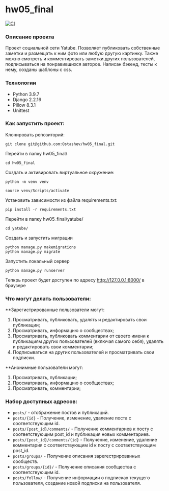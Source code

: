 # hw05_final

[![CI](https://github.com/yandex-praktikum/hw05_final/actions/workflows/python-app.yml/badge.svg?branch=master)](https://github.com/yandex-praktikum/hw05_final/actions/workflows/python-app.yml)


### Описание проекта
>>
Проект социальной сети Yatube. 
Позволяет публиковать собственные заметки и размещать к ним фото или любую другую картинку. Также можно смотреть и комментировать заметки других пользователей,
подписываться на понравившихся авторов. Написан бэкенд, тесты к нему, созданы шаблоны с css.

### Технологии
 - Python 3.9.7
 - Django 2.2.16
 - Pillow 8.3.1
 - Unittest


### Как запустить проект:

Клонировать репозиторий:

```
git clone git@github.com:Ostashev/hw05_final.git
```

Перейти в папку hw05_final/
```
cd hw05_final
```

Cоздать и активировать виртуальное окружение:

```
python -m venv venv
```

```
source venv/Scripts/activate
```

Установить зависимости из файла requirements.txt:
```
pip install -r requirements.txt
```
Перейти в папку hw05_final/yatube/
```
cd yatube/
```

Создать и запустить миграции
```
python manage.py makemigrations
python manage.py migrate
```

Запустить локальный сервер
```
python manage.py runserver
```
Тепкрь проект будет доступен по адресу http://127.0.0.1:8000/ в браузере



### Что могут делать пользователи:

**Зарегистрированные пользователи могут:
1. Просматривать, публиковать, удалять и редактировать свои публикации;
2. Просматривать, информацию о сообществах;
3. Просматривать, публиковать комментарии от своего имени к публикациям других пользователей (включая самого себя), удалять и редактировать свои комментарии;
4. Подписываться на других пользователей и просматривать свои подписки.

**Анонимные пользователи могут:
1. Просматривать, публикации;
2. Просматривать, информацию о сообществах;
3. Просматривать, комментарии;

### Набор доступных адресов:
* ```posts/``` - отображение постов и публикаций.
* ```posts/{id}``` - Получение, изменение, удаление поста с соответствующим id.
* ```posts/{post_id}/comments/``` - Получение комментариев к посту с соответствующим post_id и публикация новых комментариев.
* ```posts/{post_id}/comments/{id}``` - Получение, изменение, удаление комментария с соответствующим id к посту с соответствующим post_id.
* ```posts/groups/``` - Получение описания зарегестрированных сообществ.
* ```posts/groups/{id}/``` - Получение описания сообщества с соответствующим id.
* ```posts/follow/``` - Получение информации о подписках текущего пользователя, создание новой подписки на пользователя.
